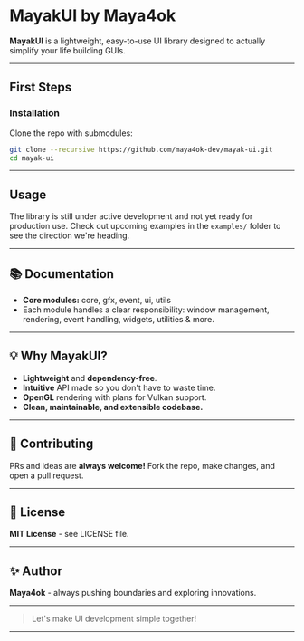 # MayakUI by Maya4ok

**MayakUI** is a lightweight, easy-to-use UI library designed to actually simplify your life building GUIs.

---

## First Steps

### Installation

Clone the repo with submodules:

```bash
git clone --recursive https://github.com/maya4ok-dev/mayak-ui.git
cd mayak-ui
```

---

## Usage

The library is still under active development and not yet ready for production use.
Check out upcoming examples in the `examples/` folder to see the direction we're heading.

---

## 📚 Documentation

* **Core modules:** core, gfx, event, ui, utils
* Each module handles a clear responsibility: window management, rendering, event handling, widgets, utilities & more.

---

## 💡 Why MayakUI?

* **Lightweight** and **dependency-free**.
* **Intuitive** API made so you don't have to waste time.
* **OpenGL** rendering with plans for Vulkan support.
* **Clean, maintainable, and extensible codebase.**

---

## 🤝 Contributing

PRs and ideas are **always welcome!**
Fork the repo, make changes, and open a pull request.

---

## 📜 License

**MIT License** - see LICENSE file.

---

## ✨ Author

**Maya4ok** - always pushing boundaries and exploring innovations.

---

>Let's make UI development simple together!

---